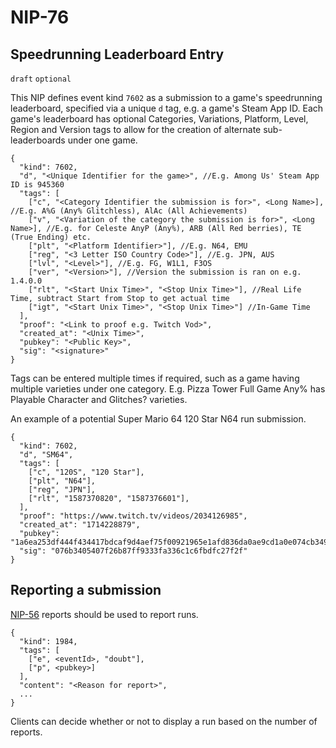 NIP-76
======

Speedrunning Leaderboard Entry
------------------

`draft` `optional`

This NIP defines event kind `7602` as a submission to a game's speedrunning leaderboard, specified via a unique `d` tag, e.g. a game's Steam App ID. 
Each game's leaderboard has optional Categories, Variations, Platform, Level, Region and Version tags to allow for the creation of alternate sub-leaderboards under one game.

```jsonc
{
  "kind": 7602,
  "d", "<Unique Identifier for the game>", //E.g. Among Us' Steam App ID is 945360
  "tags": [
    ["c", "<Category Identifier the submission is for>", <Long Name>], //E.g. A%G (Any% Glitchless), AlAc (All Achievements)
    ["v", "<Variation of the category the submission is for>", <Long Name>], //E.g. for Celeste AnyP (Any%), ARB (All Red berries), TE (True Ending) etc.
    ["plt", "<Platform Identifier>"], //E.g. N64, EMU
    ["reg", "<3 Letter ISO Country Code>"], //E.g. JPN, AUS
    ["lvl", "<Level>"], //E.g. FG, W1L1, F3OS
    ["ver", "<Version>"], //Version the submission is ran on e.g. 1.4.0.0
    ["rlt", "<Start Unix Time>", "<Stop Unix Time>"], //Real Life Time, subtract Start from Stop to get actual time
    ["igt", "<Start Unix Time>", "<Stop Unix Time>"] //In-Game Time
  ],
  "proof": "<Link to proof e.g. Twitch Vod>",
  "created_at": "<Unix Time>",
  "pubkey": "<Public Key>",
  "sig": "<signature>"
}
```
Tags can be entered multiple times if required, such as a game having multiple varieties under one category. E.g. Pizza Tower Full Game Any% has Playable Character and Glitches? varieties.

An example of a potential Super Mario 64 120 Star N64 run submission.
```jsonc
{
  "kind": 7602,
  "d", "SM64",
  "tags": [
    ["c", "120S", "120 Star"],
    ["plt", "N64"],
    ["reg", "JPN"],
    ["rlt", "1587370820", "1587376601"],
  ],
  "proof": "https://www.twitch.tv/videos/2034126985",
  "created_at": "1714228879",
  "pubkey": "1a6ea253df444f434417bdcaf9d4aef75f00921965e1afd836da0ae9cd1a0e074cb3490bb4cc26ead75af",
  "sig": "076b3405407f26b87ff9333fa336c1c6fbdfc27f2f"
}
```

## Reporting a submission

[NIP-56](56.md) reports should be used to report runs.

```jsonc
{
  "kind": 1984,
  "tags": [
    ["e", <eventId>, "doubt"],
    ["p", <pubkey>]
  ],
  "content": "<Reason for report>",
  ...
}
```
Clients can decide whether or not to display a run based on the number of reports.

